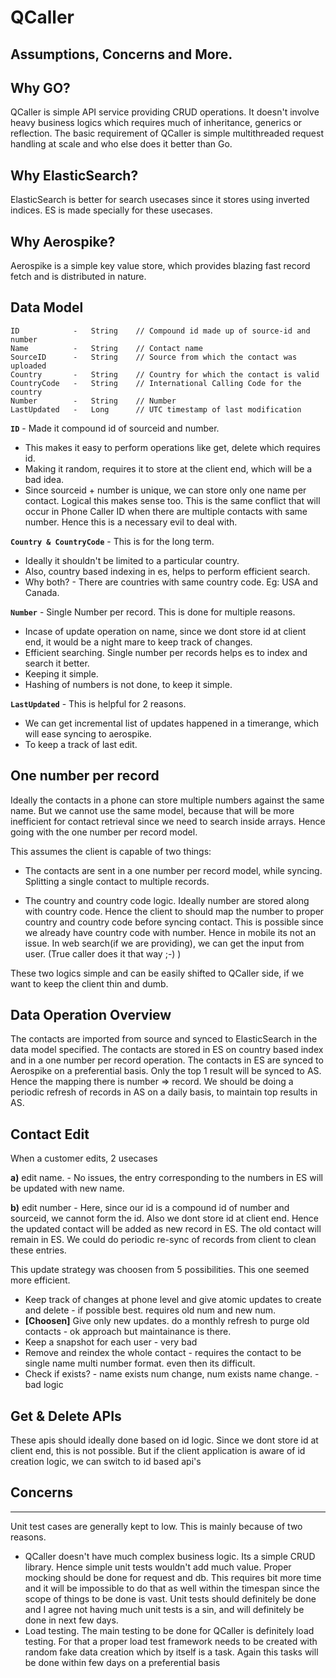 # QCaller

## Assumptions, Concerns and More.


Why GO?
-------
QCaller is simple API service providing CRUD operations. It doesn't involve heavy business logics which requires much of inheritance, generics or reflection. The basic requirement of QCaller is simple multithreaded request handling at scale and who else does it better than Go.


Why ElasticSearch?
------------------
ElasticSearch is better for search usecases since it stores using inverted indices. ES is made specially for these usecases.


Why Aerospike?
--------------
Aerospike is a simple key value store, which provides blazing fast record fetch and is distributed in nature.


Data Model
----------
```
ID            -   String    // Compound id made up of source-id and number
Name          -   String    // Contact name
SourceID      -   String    // Source from which the contact was uploaded
Country       -   String    // Country for which the contact is valid
CountryCode   -   String    // International Calling Code for the country
Number        -   String    // Number
LastUpdated   -   Long      // UTC timestamp of last modification
```

**`ID`** - Made it compound id of sourceid and number. 
- This makes it easy to perform operations like get, delete which requires id. 
- Making it random, requires it to store at the client end, which will be a bad idea.
- Since sourceid + number is unique, we can store only one name per contact. Logical this makes sense too. This is the same conflict that will occur in Phone Caller ID when there are multiple contacts with same number. Hence this is a necessary evil to deal with.

**`Country & CountryCode`** - This is for the long term. 
- Ideally it shouldn't be limited to a particular country. 
- Also, country based indexing in es, helps to perform efficient search.
- Why both? - There are countries with same country code. Eg: USA and Canada.

**`Number`** - Single Number per record. This is done for multiple reasons.
- Incase of update operation on name, since we dont store id at client end, it would be a night mare to keep track of changes.
- Efficient searching. Single number per records helps es to index and search it better.
- Keeping it simple.
- Hashing of numbers is not done, to keep it simple.

**`LastUpdated`** - This is helpful for 2 reasons.
- We can get incremental list of updates happened in a timerange, which will ease syncing to aerospike.
- To keep a track of last edit.


One number per record
---------------------
Ideally the contacts in a phone can store multiple numbers against the same name. But we cannot use the same model, because that will be more inefficient for contact retrieval since we need to search inside arrays. Hence going with the one number per record model. 

This assumes the client is capable of two things:

- The contacts are sent in a one number per record model, while syncing. Splitting a single contact to multiple records.

- The country and country code logic. Ideally number are stored along with country code. Hence the client to should map the number to proper country and country code before syncing contact. This is possible since we already have country code with number. Hence in mobile its not an issue. In web search(if we are providing), we can get the input from user. (True caller does it that way ;-) )

These two logics simple and can be easily shifted to QCaller side, if we want to keep the client thin and dumb.


Data Operation Overview
-----------------------
The contacts are imported from source and synced to ElasticSearch in the data model specified. The contacts are stored in ES on country based index and in a one number per record operation. The contacts in ES are synced to Aerospike on a preferential basis. Only the top 1 result will be synced to AS. Hence the mapping there is number => record. We should be doing a periodic refresh of records in AS on a daily basis, to maintain top results in AS.


Contact Edit
------------
When a customer edits, 2 usecases
	
  **a)** edit name. - No issues, the entry corresponding to the numbers in ES will be updated with new name.
	
  **b)** edit number - Here, since our id is a compound id of number and sourceid, we cannot form the id. Also we dont store id at client end. Hence the updated contact will be added as new record in ES. The old contact will remain in ES. We could do periodic re-sync of records from client to clean these entries.

This update strategy was choosen from 5 possibilities. This one seemed more efficient.
- Keep track of changes at phone level and give atomic updates to create and delete - if possible best. requires old num and new num.
- **[Choosen]** Give only new updates. do a monthly refresh to purge old contacts - ok approach but maintainance is there.
- Keep a snapshot for each user - very bad
- Remove and reindex the whole contact - requires the contact to be single name multi number format. even then its difficult.
- Check if exists? - name exists num change, num exists name change.  -  bad logic


Get & Delete APIs
------------------
These apis should ideally done based on id logic. Since we dont store id at client end, this is not possible. But if the client application is aware of id creation logic, we can switch to id based api's


## Concerns
-----------
Unit test cases are generally kept to low. This is mainly because of two reasons.
- QCaller doesn't have much complex business logic. Its a simple CRUD library. Hence simple unit tests wouldn't add much value. Proper mocking should be done for request and db. This requires bit more time and it will be impossible to do that as well within the timespan since the scope of things to be done is vast.
	Unit tests should definitely be done and I agree not having much unit tests is a sin, and will definitely be done in next few days.
- Load testing. The main testing to be done for QCaller is definitely load testing. For that a proper load test framework needs to be created with random fake data creation which by itself is a task. Again this tasks will be done within few days on a preferential basis
